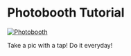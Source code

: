 Photobooth Tutorial
==========

[![Photobooth](http://i.imgur.com/iVFHRiz.png)](http://www.lifegraphlabs.com/how-to)

Take a pic with a tap! Do it everyday!
